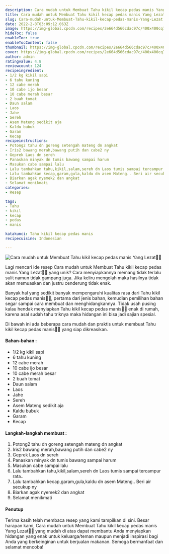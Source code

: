 ```yaml
---
description: Cara mudah untuk Membuat Tahu kikil kecap pedas manis Yang Lezat"
title: Cara mudah untuk Membuat Tahu kikil kecap pedas manis Yang Lezat
slug: Cara-mudah-untuk-Membuat-Tahu-kikil-kecap-pedas-manis-Yang-Lezat
date: 2022-2-8T03:09:12.063Z
image: https://img-global.cpcdn.com/recipes/2e664d566cdac97c/400x400cq70/photo.jpg
hideToc: false
enableToc: true
enableTocContent: false
thumbnail: https://img-global.cpcdn.com/recipes/2e664d566cdac97c/400x400cq70/photo.jpg
cover: https://img-global.cpcdn.com/recipes/2e664d566cdac97c/400x400cq70/photo.jpg
author: admin
ratingvalue: 4.8
reviewcount: 124
recipeingredient:
- 1/2 kg kikil sapi
- 6 tahu kuning
- 12 cabe merah
- 10 cabe ijo besar
- 10 cabe merah besar
- 2 buah tomat
- Daun salam
- Laos
- Jahe
- Sereh
- Asem Mateng sedikit aja
- Kaldu bubuk
- Garam
- Kecap
recipeinstructions:
- Potong2 tahu dn goreng setengah mateng dn angkat
- Iris2 bawang merah,bawang putih dan cabe2 ny
- Geprek Laos dn sereh
- Panaskan minyak dn tumis bawang sampai harum
- Masukan cabe sampai lalu
- Lalu tambahkan tahu,kikil,salam,sereh dn Laos tumis sampai tercampur rata..
- Lalu tambahkan kecap,garam,gula,kaldu dn asem Mateng.. Beri air secukup ny
- Biarkan agak nyemek2 dan angkat
- Selamat menikmati
categories:
- Resep

tags:
- Tahu
- kikil
- kecap
- pedas
- manis

katakunci: Tahu kikil kecap pedas manis
recipecuisine: Indonesian

---
```


![Cara mudah untuk Membuat Tahu kikil kecap pedas manis Yang Lezat👩‍🍳](https://img-global.cpcdn.com/recipes/2e664d566cdac97c/400x400cq70/photo.jpg)

Lagi mencari ide resep Cara mudah untuk Membuat Tahu kikil kecap pedas manis Yang Lezat👩‍🍳 yang unik? Cara menyiapkannya memang tidak terlalu sulit namun tidak gampang juga. Jika keliru mengolah maka hasilnya tidak akan memuaskan dan justru cenderung tidak enak.

Banyak hal yang sedikit banyak mempengaruhi kualitas rasa dari Tahu kikil kecap pedas manis👩‍🍳, pertama dari jenis bahan, kemudian pemilihan bahan segar sampai cara membuat dan menghidangkannya. Tidak usah pusing kalau hendak menyiapkan Tahu kikil kecap pedas manis👩‍🍳 enak di rumah, karena asal sudah tahu triknya maka hidangan ini bisa jadi sajian spesial.

Di bawah ini ada beberapa cara mudah dan praktis untuk membuat Tahu kikil kecap pedas manis👩‍🍳 yang siap dikreasikan.

<!--inarticleads1-->

#### Bahan-bahan :

- 1/2 kg kikil sapi
- 6 tahu kuning
- 12 cabe merah
- 10 cabe ijo besar
- 10 cabe merah besar
- 2 buah tomat
- Daun salam
- Laos
- Jahe
- Sereh
- Asem Mateng sedikit aja
- Kaldu bubuk
- Garam
- Kecap

<!--inarticleads2-->

#### Langkah-langkah membuat :

1. Potong2 tahu dn goreng setengah mateng dn angkat
1. Iris2 bawang merah,bawang putih dan cabe2 ny
1. Geprek Laos dn sereh
1. Panaskan minyak dn tumis bawang sampai harum
1. Masukan cabe sampai lalu
1. Lalu tambahkan tahu,kikil,salam,sereh dn Laos tumis sampai tercampur rata..
1. Lalu tambahkan kecap,garam,gula,kaldu dn asem Mateng.. Beri air secukup ny
1. Biarkan agak nyemek2 dan angkat
1. Selamat menikmati

#### Penutup

Terima kasih telah membaca resep yang kami tampilkan di sini. Besar harapan kami, Cara mudah untuk Membuat Tahu kikil kecap pedas manis Yang Lezat👩‍🍳 yang mudah di atas dapat membantu Anda menyiapkan hidangan yang enak untuk keluarga/teman maupun menjadi inspirasi bagi Anda yang berkeinginan untuk berjualan makanan. Semoga bermanfaat dan selamat mencoba!